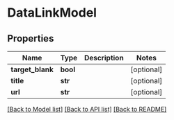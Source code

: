 # DataLinkModel

## Properties
Name | Type | Description | Notes
------------ | ------------- | ------------- | -------------
**target_blank** | **bool** |  | [optional] 
**title** | **str** |  | [optional] 
**url** | **str** |  | [optional] 

[[Back to Model list]](../README.md#documentation-for-models) [[Back to API list]](../README.md#documentation-for-api-endpoints) [[Back to README]](../README.md)


